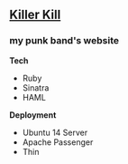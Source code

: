 ## [Killer Kill](killerkill.me)
### my punk band's website

**Tech**

* Ruby
* Sinatra
* HAML

**Deployment**

* Ubuntu 14 Server
* Apache Passenger
* Thin